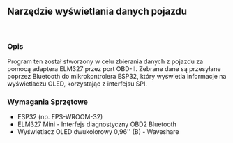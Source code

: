 ## Narzędzie wyświetlania danych pojazdu
&nbsp;
### Opis
Program ten został stworzony w celu zbierania danych z pojazdu za pomocą adaptera ELM327 przez port OBD-II. Zebrane dane są przesyłane poprzez Bluetooth do mikrokontrolera ESP32, który wyświetla informacje na wyświetlaczu OLED, korzystając z interfejsu SPI.
&nbsp;
### Wymagania Sprzętowe
- ESP32 (np. EPS-WROOM-32)
- ELM327 Mini - Interfejs diagnostyczny OBD2 Bluetooth
- Wyświetlacz OLED dwukolorowy 0,96'' (B) - Waveshare

